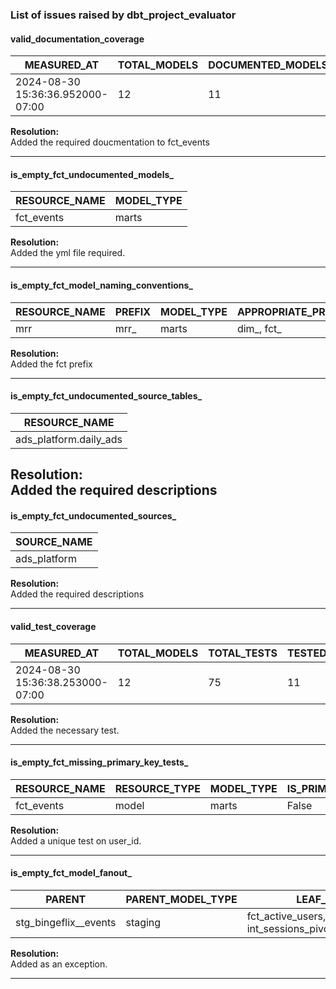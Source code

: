 ### List of issues raised by dbt_project_evaluator ###

#### valid_documentation_coverage ####
| MEASURED_AT                     | TOTAL_MODELS | DOCUMENTED_MODELS | DOCUMENTATION_COVERAGE_PCT | BASE_DOCUMENTATION_COVERAGE_PCT | STAGING_DOCUMENTATION_COVERAGE_PCT | ... |
| -------------------------------- | ------------ | ----------------- | -------------------------- | ------------------------------- | ---------------------------------- | --- |
| 2024-08-30 15:36:36.952000-07:00 |           12 |                11 |                      91.67 |                                 |                                100 | ... |

**Resolution:**  
Added the required doucmentation to fct_events

---

#### is_empty_fct_undocumented_models_ ####
| RESOURCE_NAME | MODEL_TYPE |
| ------------- | ---------- |
| fct_events    | marts      |

**Resolution:**  
Added the yml file required.

---

#### is_empty_fct_model_naming_conventions_ ####
| RESOURCE_NAME | PREFIX | MODEL_TYPE | APPROPRIATE_PREFIXES |
| ------------- | ------ | ---------- | -------------------- |
| mrr           | mrr_   | marts      | dim_, fct_           |

**Resolution:**  
Added the fct prefix

---

#### is_empty_fct_undocumented_source_tables_ ####
| RESOURCE_NAME          |
| ---------------------- |
| ads_platform.daily_ads |

**Resolution:**  
Added the required descriptions
---

#### is_empty_fct_undocumented_sources_ ####
| SOURCE_NAME  |
| ------------ |
| ads_platform |

**Resolution:**  
Added the required descriptions

---

#### valid_test_coverage ####
| MEASURED_AT                     | TOTAL_MODELS | TOTAL_TESTS | TESTED_MODELS | TEST_COVERAGE_PCT | BASE_TEST_COVERAGE_PCT | ... |
| -------------------------------- | ------------ | ----------- | ------------- | ----------------- | ---------------------- | --- |
| 2024-08-30 15:36:38.253000-07:00 |           12 |          75 |            11 |             91.67 |                        | ... |

**Resolution:**  
Added the necessary test. 

---

#### is_empty_fct_missing_primary_key_tests_ ####
| RESOURCE_NAME | RESOURCE_TYPE | MODEL_TYPE | IS_PRIMARY_KEY_TESTED | NUMBER_OF_TESTS_ON_MODEL |
| ------------- | ------------- | ---------- | --------------------- | ------------------------ |
| fct_events    | model         | marts      |                 False |                        0 |

**Resolution:**  
Added a unique test on user_id.

---


#### is_empty_fct_model_fanout_ ####
| PARENT                | PARENT_MODEL_TYPE | LEAF_CHILDREN                                                     |
| --------------------- | ----------------- | ----------------------------------------------------------------- |
| stg_bingeflix__events | staging           | fct_active_users, fct_events, int_sessions_pivoted_to_event_names |

**Resolution:**  
Added as an exception.

---